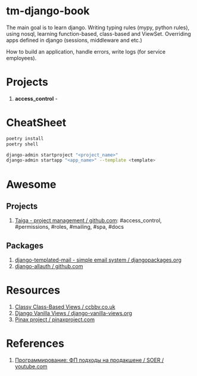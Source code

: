 # tm-django-book
The main goal is to learn django. Writing typing rules (mypy, python rules), using nosql, learning function-based, class-based and ViewSet. Overriding apps defined in django (sessions, middleware and etc.)

How to build an application, handle errors, write logs (for service employees).

# Projects
1. **access_control** - 

# CheatSheet

```bash
poetry install
poetry shell

django-admin startproject "<project_name>"
django-admin startapp "<app_name>" --template <template>
```

# Awesome

## Projects
1. [Taiga - project management / github.com](https://github.com/taigaio/taiga): #access_control, #permissions, #roles, #mailing, #spa, #docs

## Packages
1. [django-templated-mail - simple email system / djangopackages.org](https://djangopackages.org/packages/p/django-templated-mail/)
2. [django-allauth / github.com](https://github.com/pennersr/django-allauth)

# Resources
1. [Classy Class-Based Views / ccbbv.co.uk](https://ccbv.co.uk/)
2. [Django Vanilla Views / django-vanilla-views.org](http://django-vanilla-views.org/)
3. [Pinax project / pinaxproject.com](https://pinaxproject.com/pinax/)

# References
1. [Программирование: ФП подходы на продакшене / SOER / youtube.com](https://www.youtube.com/watch?v=9ajlmRJwF5M)
